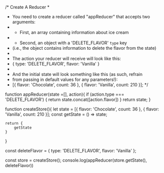 /* Create A Reducer
 *
 * You need to create a reducer called "appReducer" that accepts two arguments:
 * - First, an array containing information about ice cream 
 * - Second, an object with a 'DELETE_FLAVOR' `type` key
 * (i.e., the object contains information to delete the flavor from the state)
 *
 * The action your reducer will receive will look like this:
 * { type: 'DELETE_FLAVOR', flavor: 'Vanilla' }
 *
 * And the initial state will look something like this (as such, refrain 
 * from passing in default values for any parameters!):
 * [{ flavor: 'Chocolate', count: 36 }, { flavor: 'Vanilla', count: 210 }];
*/

function appReducer(state =[], action){
    if (action.type === 'DELETE_FLAVOR') {
        return state.concat([action.flavor])
    }
    return state;
}

function createStore(){
    let state = [{ flavor: 'Chocolate', count: 36 }, { flavor: 'Vanilla', count: 210 }];
    const getState = () => state;    

    return {
        getState
    }
}

const deleteFlavor = { type: 'DELETE_FLAVOR', flavor: 'Vanilla' };

const store = createStore();
console.log(appReducer(store.getState(), deleteFlavor))
